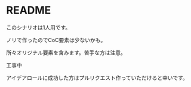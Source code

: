 # README

このシナリオは1人用です。

ノリで作ったのでCoC要素は少ないかも。

所々オリジナル要素を含みます。苦手な方は注意。

工事中

アイデアロールに成功した方はプルリクエスト作っていただけると幸いです。
